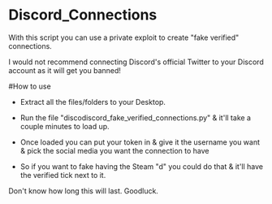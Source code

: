 # Discord_Connections
With this script you can use a private exploit to create "fake verified" connections.

I would not recommend connecting Discord's official Twitter to your Discord account as it will get you banned!

#How to use
- Extract all the files/folders to your Desktop.
- Run the file "discodiscord_fake_verified_connections.py" & it'll take a couple minutes to load up.

- Once loaded you can put your token in & give it the username you want & pick the social media you want the connection to have
- So if you want to fake having the Steam "d" you could do that & it'll have the verified tick next to it.

Don't know how long this will last. Goodluck.
